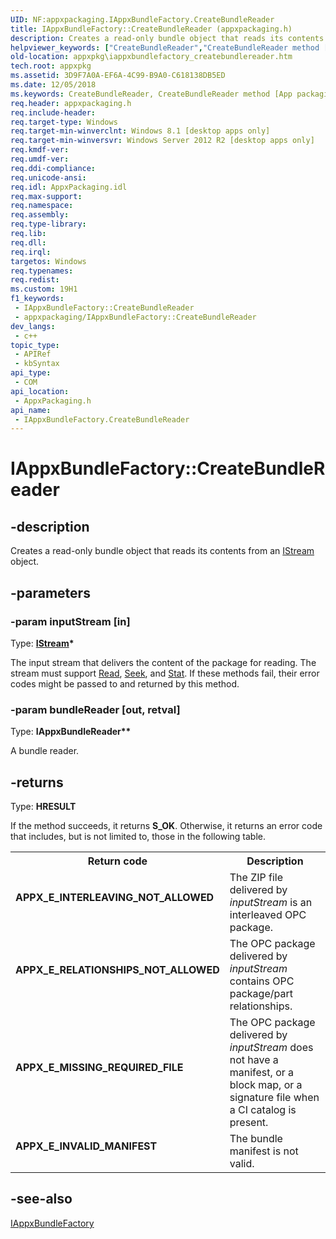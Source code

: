```yaml
---
UID: NF:appxpackaging.IAppxBundleFactory.CreateBundleReader
title: IAppxBundleFactory::CreateBundleReader (appxpackaging.h)
description: Creates a read-only bundle object that reads its contents from an IStream object.
helpviewer_keywords: ["CreateBundleReader","CreateBundleReader method [App packaging and management]","CreateBundleReader method [App packaging and management]","IAppxBundleFactory interface","IAppxBundleFactory interface [App packaging and management]","CreateBundleReader method","IAppxBundleFactory.CreateBundleReader","IAppxBundleFactory::CreateBundleReader","appxpackaging/IAppxBundleFactory::CreateBundleReader","appxpkg.iappxbundlefactory_createbundlereader"]
old-location: appxpkg\iappxbundlefactory_createbundlereader.htm
tech.root: appxpkg
ms.assetid: 3D9F7A0A-EF6A-4C99-B9A0-C618138DB5ED
ms.date: 12/05/2018
ms.keywords: CreateBundleReader, CreateBundleReader method [App packaging and management], CreateBundleReader method [App packaging and management],IAppxBundleFactory interface, IAppxBundleFactory interface [App packaging and management],CreateBundleReader method, IAppxBundleFactory.CreateBundleReader, IAppxBundleFactory::CreateBundleReader, appxpackaging/IAppxBundleFactory::CreateBundleReader, appxpkg.iappxbundlefactory_createbundlereader
req.header: appxpackaging.h
req.include-header: 
req.target-type: Windows
req.target-min-winverclnt: Windows 8.1 [desktop apps only]
req.target-min-winversvr: Windows Server 2012 R2 [desktop apps only]
req.kmdf-ver: 
req.umdf-ver: 
req.ddi-compliance: 
req.unicode-ansi: 
req.idl: AppxPackaging.idl
req.max-support: 
req.namespace: 
req.assembly: 
req.type-library: 
req.lib: 
req.dll: 
req.irql: 
targetos: Windows
req.typenames: 
req.redist: 
ms.custom: 19H1
f1_keywords:
 - IAppxBundleFactory::CreateBundleReader
 - appxpackaging/IAppxBundleFactory::CreateBundleReader
dev_langs:
 - c++
topic_type:
 - APIRef
 - kbSyntax
api_type:
 - COM
api_location:
 - AppxPackaging.h
api_name:
 - IAppxBundleFactory.CreateBundleReader
---
```


# IAppxBundleFactory::CreateBundleReader


## -description

Creates a read-only bundle object that reads its contents from an <a href="https://docs.microsoft.com/windows/desktop/api/objidl/nn-objidl-istream">IStream</a> object.

## -parameters

### -param inputStream [in]

Type: <b><a href="https://docs.microsoft.com/windows/desktop/api/objidl/nn-objidl-istream">IStream</a>*</b>

The input stream that delivers the content of the package for reading. The stream must support <a href="https://docs.microsoft.com/windows/desktop/api/objidl/nf-objidl-isequentialstream-read">Read</a>, <a href="https://docs.microsoft.com/windows/desktop/api/objidl/nf-objidl-istream-seek">Seek</a>, and <a href="https://docs.microsoft.com/windows/desktop/api/objidl/nf-objidl-istream-stat">Stat</a>. If these methods fail, their error codes might be passed to and returned by this method.

### -param bundleReader [out, retval]

Type: <b>IAppxBundleReader**</b>

A  bundle  reader.

## -returns

Type: <b>HRESULT</b>

If the method succeeds, it returns <b>S_OK</b>. Otherwise, it returns an error code that includes, but is not limited to, those in the following table. 

<table>
<tr>
<th>Return code</th>
<th>Description</th>
</tr>
<tr>
<td width="40%">
<dl>
<dt><b>APPX_E_INTERLEAVING_NOT_ALLOWED</b></dt>
</dl>
</td>
<td width="60%">
The ZIP file delivered by <i>inputStream</i> is an interleaved OPC package.

</td>
</tr>
<tr>
<td width="40%">
<dl>
<dt><b>APPX_E_RELATIONSHIPS_NOT_ALLOWED</b></dt>
</dl>
</td>
<td width="60%">
The OPC package delivered by <i>inputStream</i> contains OPC package/part relationships.

</td>
</tr>
<tr>
<td width="40%">
<dl>
<dt><b>APPX_E_MISSING_REQUIRED_FILE</b></dt>
</dl>
</td>
<td width="60%">
The OPC package delivered by <i>inputStream</i> does not have a manifest, or a block map, or a signature file when a CI catalog is present.

</td>
</tr>
<tr>
<td width="40%">
<dl>
<dt><b>APPX_E_INVALID_MANIFEST</b></dt>
</dl>
</td>
<td width="60%">
The bundle manifest is not valid.

</td>
</tr>
</table>

## -see-also

<a href="https://docs.microsoft.com/windows/desktop/api/appxpackaging/nn-appxpackaging-iappxbundlefactory">IAppxBundleFactory</a>

